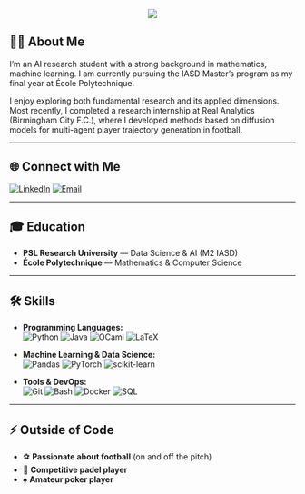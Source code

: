 <p align="center">
  <img src="https://readme-typing-svg.herokuapp.com?font=Fira+Code&size=28&duration=4000&pause=1000&color=FF5733&center=true&vCenter=true&width=550&lines=👋 Hi%2C+I'm+Mohamed+Aloulou;Welcome+to+my+GitHub+Profile!">
</p>

## 👨‍💻 About Me  
I’m an AI research student with a strong background in mathematics, machine learning.
I am currently pursuing the IASD Master’s program as my final year at École Polytechnique.

I enjoy exploring both fundamental research and its applied dimensions.
Most recently, I completed a research internship at Real Analytics (Birmingham City F.C.), where I developed methods based on diffusion models for multi-agent player trajectory generation in football.




---

## 🌐 Connect with Me  

[![LinkedIn](https://img.shields.io/badge/LinkedIn-0A66C2?logo=linkedin&logoColor=white)](https://www.linkedin.com/in/mohamed-aloulou/)
[![Email](https://img.shields.io/badge/Email-D14836?logo=gmail&logoColor=white)](mailto:mohamed.aloulou@polytechnique.edu)

---

## 🎓 Education  
- **PSL Research University** — Data Science & AI (M2 IASD)
- **École Polytechnique** — Mathematics & Computer Science  

---

## 🛠 Skills  

- **Programming Languages:**  
![Python](https://img.shields.io/badge/Python-3776AB?logo=python&logoColor=white)
![Java](https://img.shields.io/badge/Java-007396?logo=java&logoColor=white)
![OCaml](https://img.shields.io/badge/OCaml-EC6813?logo=ocaml&logoColor=white)
![LaTeX](https://img.shields.io/badge/LaTeX-3D6117?logoColor=white)


- **Machine Learning & Data Science:**  
  ![Pandas](https://img.shields.io/badge/Pandas-150458?logo=pandas&logoColor=white)
  ![PyTorch](https://img.shields.io/badge/PyTorch-EE4C2C?logo=pytorch&logoColor=white)
  ![scikit-learn](https://img.shields.io/badge/scikit--learn-F7931E?logo=scikitlearn&logoColor=white)

- **Tools & DevOps:**  
![Git](https://img.shields.io/badge/Git-F05032?logo=git&logoColor=white)
![Bash](https://img.shields.io/badge/Bash-4EAA25?logo=gnubash&logoColor=white)
![Docker](https://img.shields.io/badge/Docker-2496ED?logo=docker&logoColor=white)
![SQL](https://img.shields.io/badge/SQL-4479A1?logoColor=white)

---

## ⚡ Outside of Code  
- ⚽ **Passionate about football** (on and off the pitch)  
- 🎾 **Competitive padel player**  
- ♠️ **Amateur poker player**  

